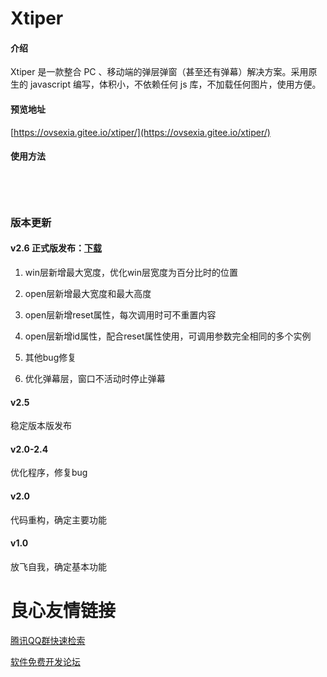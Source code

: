 # Xtiper

#### 介绍
Xtiper 是一款整合 PC 、移动端的弹层弹窗（甚至还有弹幕）解决方案。采用原生的 javascript 编写，体积小，不依赖任何 js 库，不加载任何图片，使用方便。

#### 预览地址
[https://ovsexia.gitee.io/xtiper/](https://ovsexia.gitee.io/xtiper/)

#### 使用方法

` `

`  `


### 版本更新

#### v2.6 正式版发布：[下载](https://gitee.com/ovsexia/xtiper/releases/v2.6.2)
1. win层新增最大宽度，优化win层宽度为百分比时的位置

2. open层新增最大宽度和最大高度

3. open层新增reset属性，每次调用时可不重置内容

4. open层新增id属性，配合reset属性使用，可调用参数完全相同的多个实例

5. 其他bug修复

6. 优化弹幕层，窗口不活动时停止弹幕

#### v2.5
稳定版本版发布

#### v2.0-2.4
优化程序，修复bug

#### v2.0
代码重构，确定主要功能

#### v1.0
放飞自我，确定基本功能

 # 良心友情链接

[腾讯QQ群快速检索](http://u.720life.cn/s/8cf73f7c)

[软件免费开发论坛](http://u.720life.cn/s/bbb01dc0)